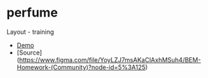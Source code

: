 # perfume
Layout - training
- [Demo](https://lordasmodey.github.io/perfume/)
- [Sourсe] (https://www.figma.com/file/YoyLZJ7msAKaClAxhMSuh4/BEM-Homework-(Community)?node-id=5%3A125)
